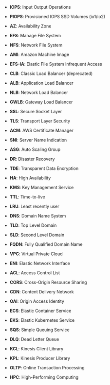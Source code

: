 - **IOPS**: Input Output Operations 

- **PIOPS**: Provisioned IOPS SSD Volumes (io1/io2) 

- **AZ**: Availability Zone 

- **EFS**: Manage File System 

- **NFS**: Network File System 

- **AMI**: Amazon Machine Image 

- **EFS-IA**: Elastic File System Infrequent Access 

- **CLB**: Classic Load Balancer (deprecated) 

- **ALB**: Application Load Balancer 

- **NLB**: Network Load Balancer 

- **GWLB**: Gateway Load Balancer 

- **SSL**: Secure Socket Layer 

- **TLS**: Transport Layer Security 

- **ACM**: AWS Certificate Manager 

- **SNI**: Server Name Indication 

- **ASG**: Auto Scaling Group 

- **DR**: Disaster Recovery 

- **TDE**: Transparent Data Encryption 

- **HA**: High Availability 

- **KMS**: Key Management Service 

- **TTL**: Time-to-live 

- **LRU**: Least recently user 

- **DNS**: Domain Name System 

- **TLD**: Top Level Domain 

- **SLD**: Second Level Domain 

- **FQDN**: Fully Qualified Domain Name 

- **VPC**: Virtual Private Cloud 

- **ENI**: Elastic Network Interface 

- **ACL**: Access Control List 

- **CORS**: Cross-Origin Resource Sharing 

- **CDN**: Content Delivery Network 

- **OAI**: Origin Access Identity  

- **ECS**: Elastic Container Service 

- **EKS**: Elastic Kubernetes Service 

- **SQS**: Simple Queuing Service 

- **DLQ**: Dead Letter Queue 

- **KCL**: Kinesis Client Library 

- **KPL**: Kinesis Producer Library  

- **OLTP**: Online Transaction Processing

- **HPC**: High-Performing Computing
